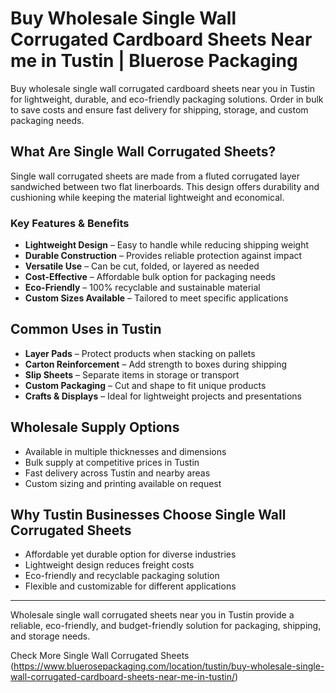 # Buy Wholesale Single Wall Corrugated Cardboard Sheets Near me in Tustin | Bluerose Packaging

Buy wholesale single wall corrugated cardboard sheets near you in Tustin for lightweight, durable, and eco-friendly packaging solutions. Order in bulk to save costs and ensure fast delivery for shipping, storage, and custom packaging needs.

## What Are Single Wall Corrugated Sheets?

Single wall corrugated sheets are made from a fluted corrugated layer sandwiched between two flat linerboards. This design offers durability and cushioning while keeping the material lightweight and economical.

### Key Features & Benefits

- **Lightweight Design** – Easy to handle while reducing shipping weight  
- **Durable Construction** – Provides reliable protection against impact  
- **Versatile Use** – Can be cut, folded, or layered as needed  
- **Cost-Effective** – Affordable bulk option for packaging needs  
- **Eco-Friendly** – 100% recyclable and sustainable material  
- **Custom Sizes Available** – Tailored to meet specific applications  

## Common Uses in Tustin

- **Layer Pads** – Protect products when stacking on pallets  
- **Carton Reinforcement** – Add strength to boxes during shipping  
- **Slip Sheets** – Separate items in storage or transport  
- **Custom Packaging** – Cut and shape to fit unique products  
- **Crafts & Displays** – Ideal for lightweight projects and presentations  

## Wholesale Supply Options

- Available in multiple thicknesses and dimensions  
- Bulk supply at competitive prices in Tustin  
- Fast delivery across Tustin and nearby areas  
- Custom sizing and printing available on request  

## Why Tustin Businesses Choose Single Wall Corrugated Sheets

- Affordable yet durable option for diverse industries  
- Lightweight design reduces freight costs  
- Eco-friendly and recyclable packaging solution  
- Flexible and customizable for different applications  

---
Wholesale single wall corrugated sheets near you in Tustin provide a reliable, eco-friendly, and budget-friendly solution for packaging, shipping, and storage needs.

Check More Single Wall Corrugated Sheets (https://www.bluerosepackaging.com/location/tustin/buy-wholesale-single-wall-corrugated-cardboard-sheets-near-me-in-tustin/)
